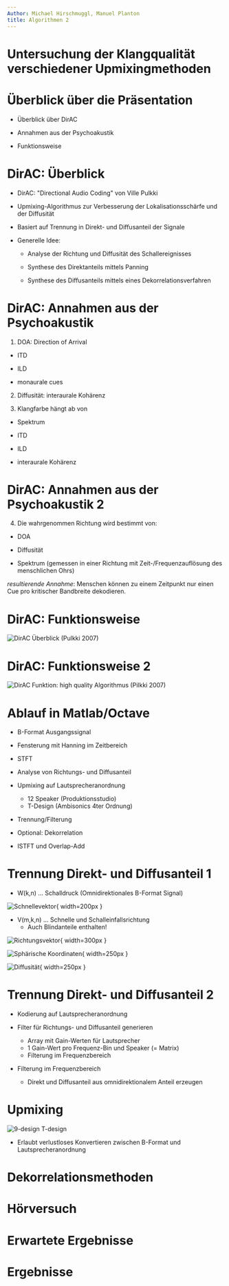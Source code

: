 ```yaml
---
Author: Michael Hirschmuggl, Manuel Planton
title: Algorithmen 2
---
```


Untersuchung der Klangqualität verschiedener Upmixingmethoden
=============================================================


# Überblick über die Präsentation

- Überblick über DirAC

- Annahmen aus der Psychoakustik

- Funktionsweise


# DirAC: Überblick

- DirAC: "Directional Audio Coding" von Ville Pulkki

- Upmixing-Algorithmus zur Verbesserung der Lokalisationsschärfe und der Diffusität

- Basiert auf Trennung in Direkt- und Diffusanteil der Signale

- Generelle Idee:
  
    * Analyse der Richtung und Diffusität des Schallereignisses
  
    * Synthese des Direktanteils mittels Panning
  
    * Synthese des Diffusanteils mittels eines Dekorrelationsverfahren


# DirAC: Annahmen aus der Psychoakustik

1. DOA: Direction of Arrival

  - ITD
  
  - ILD
  
  - monaurale cues

2. Diffusität: interaurale Kohärenz

3. Klangfarbe hängt ab von

  - Spektrum
  
  - ITD
  
  - ILD
  
  - interaurale Kohärenz


# DirAC: Annahmen aus der Psychoakustik 2

4. Die wahrgenommen Richtung wird bestimmt von:

  - DOA
  
  - Diffusität
  
  - Spektrum (gemessen in einer Richtung mit Zeit-/Frequenzauflösung des menschlichen Ohrs)


_resultierende Annahme_: Menschen können zu einem Zeitpunkt nur einen Cue pro kritischer Bandbreite dekodieren.


# DirAC: Funktionsweise

![DirAC Überblick (Pulkki 2007)](pic/pulkki_dirac_flow.png)


# DirAC: Funktionsweise 2

![DirAC Funktion: high quality Algorithmus (Pilkki 2007)](pic/pulkki_dirac_flow_2.png)



# Ablauf in Matlab/Octave

- B-Format Ausgangssignal

- Fensterung mit Hanning im Zeitbereich

- STFT

- Analyse von Richtungs- und Diffusanteil

- Upmixing auf Lautsprecheranordnung
	- 12 Speaker (Produktionsstudio)
	- T-Design (Ambisonics 4ter Ordnung)

- Trennung/Filterung

- Optional: Dekorrelation

- ISTFT und Overlap-Add

# Trennung Direkt- und Diffusanteil 1

- W(k,n) ... Schalldruck (Omnidirektionales B-Format Signal)

![Schnellevektor](pic/schnellevektor.png){ width=200px }

- V(m,k,n) ... Schnelle und Schalleinfallsrichtung
	- Auch Blindanteile enthalten!

![Richtungsvektor](pic/richtung.png){ width=300px }

![Sphärische Koordinaten](pic/sph_koordinaten.png){ width=250px }

![Diffusität](pic/diffusitaet.png){ width=250px }

# Trennung Direkt- und Diffusanteil 2
- Kodierung auf Lautsprecheranordnung

- Filter für Richtungs- und Diffusanteil generieren
	- Array mit Gain-Werten für Lautsprecher
	- 1 Gain-Wert pro Frequenz-Bin und Speaker (= Matrix)
	- Filterung im Frequenzbereich

- Filterung im Frequenzbereich
	- Direkt und Diffusanteil aus omnidirektionalem Anteil erzeugen


# Upmixing

![9-design T-design](pic/t-design.png)

+ Erlaubt verlustloses Konvertieren zwischen B-Format und Lautsprecheranordnung


# Dekorrelationsmethoden


# Hörversuch


# Erwartete Ergebnisse


# Ergebnisse
